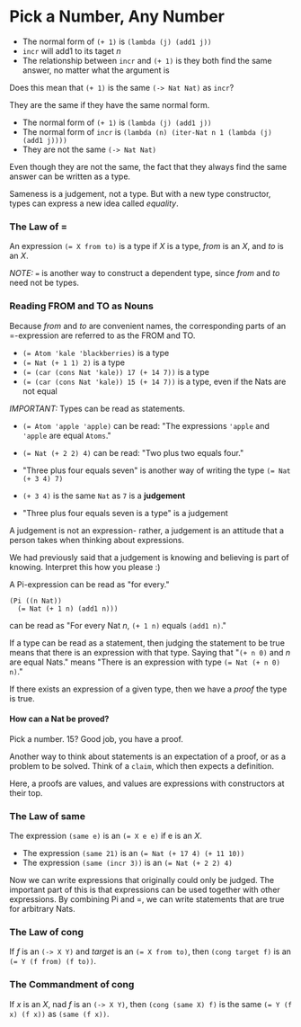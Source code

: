 # Pick a Number, Any Number

- The normal form of `(+ 1)` is `(lambda (j) (add1 j))`
- `incr` will add1 to its taget *n*
- The relationship between `incr` and `(+ 1)` is they both find the same answer, no matter what the argument is

Does this mean that `(+ 1)` is the same `(-> Nat Nat)` as `incr`?

They are the same if they have the same normal form.
- The normal form of `(+ 1)` is `(lambda (j) (add1 j))`
- The normal form of `incr` is `(lambda (n) (iter-Nat n 1 (lambda (j) (add1 j))))`
- They are not the same `(-> Nat Nat)`

Even though they are not the same, the fact that they always find the same answer can be written as a type.

Sameness is a judgement, not a type. But with a new type constructor, types can express a new idea called *equality*.

### The Law of =
An expression
`(= X from to)`
is a type if *X* is a type, *from* is an *X*, and *to* is an *X*.

*NOTE:* `=` is another way to construct a dependent type, since *from* and *to* need not be types.

### Reading FROM and TO as Nouns
Because *from* and *to* are convenient names, the corresponding parts of an =-expression are referred to as the FROM and TO.

- `(= Atom 'kale 'blackberries)` is a type
- `(= Nat (+ 1 1) 2)` is a type
- `(= (car (cons Nat 'kale)) 17 (+ 14 7))` is a type
- `(= (car (cons Nat 'kale)) 15 (+ 14 7))` is a type, even if the Nats are not equal

*IMPORTANT:* Types can be read as statements.

- `(= Atom 'apple 'apple)` can be read: "The expressions `'apple` and `'apple` are equal `Atoms`."
- `(= Nat (+ 2 2) 4)` can be read: "Two plus two equals four."

- "Three plus four equals seven" is another way of writing the type `(= Nat (+ 3 4) 7)`
- `(+ 3 4)` is the same `Nat` as `7` is a **judgement**
- "Three plus four equals seven is a type" is a judgement

A judgement is not an expression- rather, a judgement is an attitude that a person takes when thinking about expressions.

We had previously said that a judgement is knowing and believing is part of knowing. Interpret this how you please :)

A Pi-expression can be read as "for every."
```
(Pi ((n Nat))
  (= Nat (+ 1 n) (add1 n)))
```
can be read as "For every Nat *n*, `(+ 1 n)` equals `(add1 n)`."

If a type can be read as a statement, then judging the statement to be true means that there is an expression with that type. Saying that "`(+ n 0)` and *n* are equal Nats." means "There is an expression with type `(= Nat (+ n 0) n)`."

If there exists an expression of a given type, then we have a *proof* the type is true.

#### How can a Nat be proved?
Pick a number. 15? Good job, you have a proof.

Another way to think about statements is an expectation of a proof, or as a problem to be solved. Think of a `claim`, which then expects a definition.

Here, a proofs are values, and values are expressions with constructors at their top.

### The Law of same
The expression `(same e)` is an `(= X e e)` if e is an *X*.

- The expression `(same 21)` is an `(= Nat (+ 17 4) (+ 11 10))`
- The expression `(same (incr 3))` is an `(= Nat (+ 2 2) 4)`

Now we can write expressions that originally could only be judged. The important part of this is that expressions can be used together with other expressions. By combining Pi and =, we can write statements that are true for arbitrary Nats.

### The Law of cong
If *f* is an `(-> X Y)` and *target* is an `(= X from to)`,
then `(cong target f)` is an `(= Y (f from) (f to))`.

### The Commandment of cong
If *x* is an *X*, nad *f* is an `(-> X Y)`,
then `(cong (same X) f)` is the same `(= Y (f x) (f x))` as `(same (f x))`.
